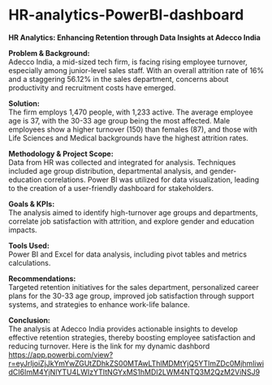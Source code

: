 # HR-analytics-PowerBI-dashboard
**HR Analytics: Enhancing Retention through Data Insights at Adecco India**

**Problem & Background:**  
Adecco India, a mid-sized tech firm, is facing rising employee turnover, especially among junior-level sales staff. With an overall attrition rate of 16% and a staggering 56.12% in the sales department, concerns about productivity and recruitment costs have emerged.

**Solution:**  
The firm employs 1,470 people, with 1,233 active. The average employee age is 37, with the 30-33 age group being the most affected. Male employees show a higher turnover (150) than females (87), and those with Life Sciences and Medical backgrounds have the highest attrition rates.

**Methodology & Project Scope:**  
Data from HR was collected and integrated for analysis. Techniques included age group distribution, departmental analysis, and gender-education correlations. Power BI was utilized for data visualization, leading to the creation of a user-friendly dashboard for stakeholders.

**Goals & KPIs:**  
The analysis aimed to identify high-turnover age groups and departments, correlate job satisfaction with attrition, and explore gender and education impacts.

**Tools Used:**  
Power BI and Excel for data analysis, including pivot tables and metrics calculations.

**Recommendations:**  
Targeted retention initiatives for the sales department, personalized career plans for the 30-33 age group, improved job satisfaction through support systems, and strategies to enhance work-life balance.

**Conclusion:**  
The analysis at Adecco India provides actionable insights to develop effective retention strategies, thereby boosting employee satisfaction and reducing turnover.
Here is the link for my dynamic dashbord
https://app.powerbi.com/view?r=eyJrIjoiZjJkYmYwZGUtZDhkZS00MTAwLThlMDMtYjQ5YTlmZDc0MjhmIiwidCI6ImM4YjNlYTU4LWIzYTItNGYxMS1hMDI2LWM4NTQ3M2QzM2ViNSJ9

